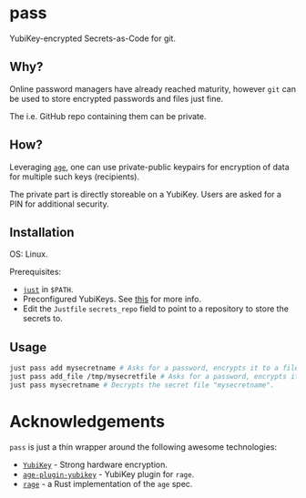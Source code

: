 # pass

YubiKey-encrypted Secrets-as-Code for git.

## Why?

Online password managers have already reached maturity, however `git` can be used to store encrypted passwords and files just fine.

The i.e. GitHub repo containing them can be private.

## How?
Leveraging [`age`](https://github.com/FiloSottile/age), one can use private-public keypairs for encryption of data for multiple such keys (recipients).

The private part is directly storeable on a YubiKey. Users are asked for a PIN for additional security.

## Installation

OS: Linux.

Prerequisites:
* [`just`](https://github.com/casey/just) in `$PATH`.
* Preconfigured YubiKeys. See [this](https://github.com/str4d/age-plugin-yubikey#configuration) for more info.
* Edit the `Justfile` `secrets_repo` field to point to a repository to store the secrets to.

## Usage

```bash
just pass add mysecretname # Asks for a password, encrypts it to a file "mysecretname" and commit+pushes it to the secrets repository.
just pass add_file /tmp/mysecretfile # Asks for a password, encrypts it to a file "mysecretfile" and commit+pushes it to the secrets repository.
just pass mysecretname # Decrypts the secret file "mysecretname".
```

# Acknowledgements

`pass` is just a thin wrapper around the following awesome technologies:

* [`YubiKey`](https://www.yubico.com/products/yubikey-5-overview/) - Strong hardware encryption.
* [`age-plugin-yubikey`](https://github.com/str4d/age-plugin-yubikey) - YubiKey plugin for `rage`.
* [`rage`](https://github.com/str4d/rage) - a Rust implementation of the `age` spec.
